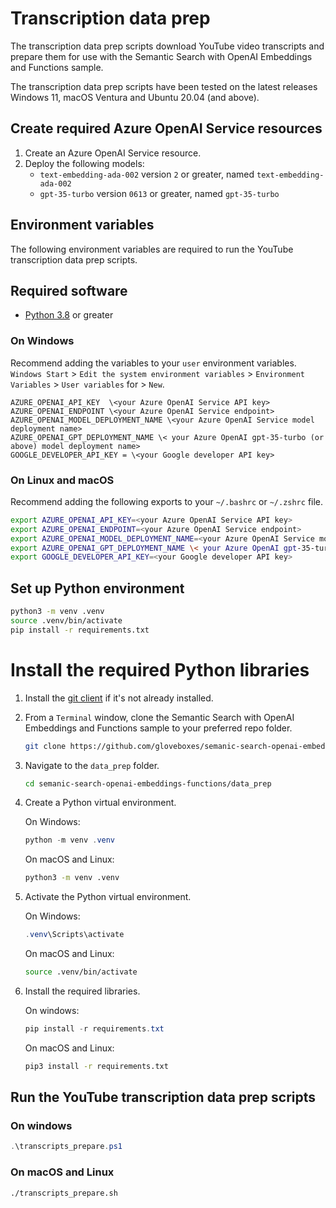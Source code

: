 # Transcription data prep

The transcription data prep scripts download YouTube video transcripts and prepare them for use with the Semantic Search with OpenAI Embeddings and Functions sample.

The transcription data prep scripts have been tested on the latest releases Windows 11, macOS Ventura and Ubuntu 20.04 (and above).

## Create required Azure OpenAI Service resources

1. Create an Azure OpenAI Service resource.
2. Deploy the following models:
   - `text-embedding-ada-002` version `2` or greater, named `text-embedding-ada-002`
   - `gpt-35-turbo` version `0613` or greater, named `gpt-35-turbo`

## Environment variables

The following environment variables are required to run the YouTube transcription data prep scripts.

## Required software

- [Python 3.8](https://www.python.org/downloads/) or greater

### On Windows

Recommend adding the variables to your `user` environment variables. 
`Windows Start` > `Edit the system environment variables` > `Environment Variables` > `User variables` for <user> > `New`.

```text
AZURE_OPENAI_API_KEY  \<your Azure OpenAI Service API key>
AZURE_OPENAI_ENDPOINT \<your Azure OpenAI Service endpoint>
AZURE_OPENAI_MODEL_DEPLOYMENT_NAME \<your Azure OpenAI Service model deployment name>
AZURE_OPENAI_GPT_DEPLOYMENT_NAME \< your Azure OpenAI gpt-35-turbo (or above) model deployment name>
GOOGLE_DEVELOPER_API_KEY = \<your Google developer API key>
``````

<!-- You can add the environment variables to your PowerShell profile.

```powershell
$env:AZURE_OPENAI_API_KEY = "<your Azure OpenAI Service API key>"
$env:AZURE_OPENAI_ENDPOINT = "<your Azure OpenAI Service endpoint>"
$env:AZURE_OPENAI_MODEL_DEPLOYMENT_NAME = "<your Azure OpenAI Service model deployment name>"
$env:AZURE_OPENAI_GPT_DEPLOYMENT_NAME \< your Azure OpenAI gpt-35-turbo (or above) model deployment name>
$env:GOOGLE_DEVELOPER_API_KEY = "<your Google developer API key>"
``` -->

### On Linux and macOS

Recommend adding the following exports to your `~/.bashrc` or `~/.zshrc` file.

```bash
export AZURE_OPENAI_API_KEY=<your Azure OpenAI Service API key>
export AZURE_OPENAI_ENDPOINT=<your Azure OpenAI Service endpoint>
export AZURE_OPENAI_MODEL_DEPLOYMENT_NAME=<your Azure OpenAI Service model deployment name>
export AZURE_OPENAI_GPT_DEPLOYMENT_NAME \< your Azure OpenAI gpt-35-turbo (or above) model deployment name>
export GOOGLE_DEVELOPER_API_KEY=<your Google developer API key>
```

## Set up Python environment

```bash
python3 -m venv .venv
source .venv/bin/activate
pip install -r requirements.txt
```

# Install the required Python libraries

1. Install the [git client](https://git-scm.com/downloads) if it's not already installed.
1. From a `Terminal` window, clone the Semantic Search with OpenAI Embeddings and Functions sample to your preferred repo folder.
    ```bash
    git clone https://github.com/gloveboxes/semanic-search-openai-embeddings-functions.git
    ```
1. Navigate to the `data_prep` folder.
   ```bash
   cd semanic-search-openai-embeddings-functions/data_prep
   ```
1. Create a Python virtual environment.

    On Windows:

    ```powershell
    python -m venv .venv
    ```
    On macOS and Linux:

    ```bash
    python3 -m venv .venv
    ```
2. Activate the Python virtual environment.
   
   On Windows:
   ```powershell
   .venv\Scripts\activate
   ```
   On macOS and Linux:
   ```bash
   source .venv/bin/activate
   ```
3. Install the required libraries.

   On windows:

   ```powershell
   pip install -r requirements.txt
   ```

   On macOS and Linux:

   ```bash
   pip3 install -r requirements.txt
   ```

## Run the YouTube transcription data prep scripts

### On windows

```powershell
.\transcripts_prepare.ps1
```

### On macOS and Linux

```bash
./transcripts_prepare.sh
```
